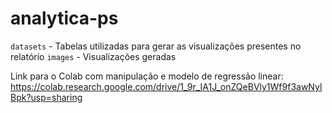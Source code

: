 # analytica-ps

```datasets``` - Tabelas utilizadas para gerar as visualizações presentes no relatório
```images``` - Visualizações geradas

Link para o Colab com manipulação e modelo de regressão linear:
https://colab.research.google.com/drive/1_9r_IA1J_onZQeBVly1Wf9f3awNylBpk?usp=sharing
